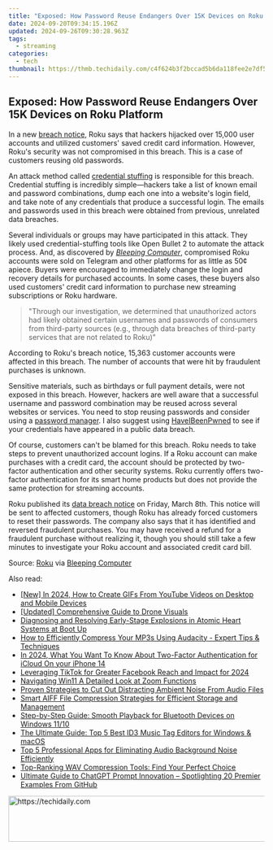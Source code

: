 ```yaml
---
title: "Exposed: How Password Reuse Endangers Over 15K Devices on Roku Platform"
date: 2024-09-20T09:34:15.196Z
updated: 2024-09-26T09:30:28.963Z
tags:
  - streaming
categories:
  - tech
thumbnail: https://thmb.techidaily.com/c4f624b3f2bccad5b6da118fee2e7df55a3a172015085fad0a0d2520bcd157aa.jpg
---
```


## Exposed: How Password Reuse Endangers Over 15K Devices on Roku Platform

In a new [breach notice](http://oag.ca.gov/system/files/Template%20Notification%203-8-2024.pdf), Roku says that hackers hijacked over 15,000 user accounts and utilized customers' saved credit card information. However, Roku's security was not compromised in this breach. This is a case of customers reusing old passwords.

 An attack method called [credential stuffing](https://some-techniques.techidaily.com/how-to-shoot-vertical-panorama-photos-with-your-smartphone-androidios-for-2024/) is responsible for this breach. Credential stuffing is incredibly simple—hackers take a list of known email and password combinations, dump each one into a website's login field, and take note of any credentials that produce a successful login. The emails and passwords used in this breach were obtained from previous, unrelated data breaches.

 Several individuals or groups may have participated in this attack. They likely used credential-stuffing tools like Open Bullet 2 to automate the attack process. And, as discovered by [_Bleeping Computer_](https://www.bleepingcomputer.com/news/security/over-15-000-hacked-roku-accounts-sold-for-50-each-to-buy-hardware/), compromised Roku accounts were sold on Telegram and other platforms for as little as 50¢ apiece. Buyers were encouraged to immediately change the login and recovery details for purchased accounts. In some cases, these buyers also used customers' credit card information to purchase new streaming subscriptions or Roku hardware.

> "Through our investigation, we determined that unauthorized actors had likely obtained certain usernames and passwords of consumers from third-party sources (e.g., through data breaches of third-party services that are not related to Roku)"

 According to Roku's breach notice, 15,363 customer accounts were affected in this breach. The number of accounts that were hit by fraudulent purchases is unknown.

 Sensitive materials, such as birthdays or full payment details, were not exposed in this breach. However, hackers are well aware that a successful username and password combination may be reused across several websites or services. You need to stop reusing passwords and consider using a [password manager](https://facebook-video-content.techidaily.com/updated-how-to-create-facebook-video-ads-with-free-video-creation-kit-for-2024/). I also suggest using [HaveIBeenPwned](https://haveibeenpwned.com) to see if your credentials have appeared in a public data breach.

 Of course, customers can't be blamed for this breach. Roku needs to take steps to prevent unauthorized account logins. If a Roku account can make purchases with a credit card, the account should be protected by two-factor authentication and other security systems. Roku currently offers two-factor authentication for its smart home products but does not provide the same protection for streaming accounts.

 Roku published its [data breach notice](https://oag.ca.gov/system/files/Template%20Notification%203-8-2024.pdf) on Friday, March 8th. This notice will be sent to affected customers, though Roku has already forced customers to reset their passwords. The company also says that it has identified and reversed fraudulent purchases. You may have received a refund for a fraudulent purchase without realizing it, though you should still take a few minutes to investigate your Roku account and associated credit card bill.

 Source: [Roku](https://oag.ca.gov/system/files/Template%20Notification%203-8-2024.pdf) via [Bleeping Computer](https://www.bleepingcomputer.com/news/security/over-15-000-hacked-roku-accounts-sold-for-50-each-to-buy-hardware/)

<ins class="adsbygoogle"
     style="display:block"
     data-ad-format="autorelaxed"
     data-ad-client="ca-pub-7571918770474297"
     data-ad-slot="1223367746"></ins>

<ins class="adsbygoogle"
     style="display:block"
     data-ad-client="ca-pub-7571918770474297"
     data-ad-slot="8358498916"
     data-ad-format="auto"
     data-full-width-responsive="true"></ins>

<span class="atpl-alsoreadstyle">Also read:</span>
<div><ul>
<li><a href="https://facebook-video-footage.techidaily.com/new-in-2024-how-to-create-gifs-from-youtube-videos-on-desktop-and-mobile-devices/"><u>[New] In 2024, How to Create GIFs From YouTube Videos on Desktop and Mobile Devices</u></a></li>
<li><a href="https://extra-lessons.techidaily.com/updated-comprehensive-guide-to-drone-visuals/"><u>[Updated] Comprehensive Guide to Drone Visuals</u></a></li>
<li><a href="https://program-issues.techidaily.com/diagnosing-and-resolving-early-stage-explosions-in-atomic-heart-systems-at-boot-up/"><u>Diagnosing and Resolving Early-Stage Explosions in Atomic Heart Systems at Boot Up</u></a></li>
<li><a href="https://media-tips.techidaily.com/how-to-efficiently-compress-your-mp3s-using-audacity-expert-tips-and-techniques/"><u>How to Efficiently Compress Your MP3s Using Audacity - Expert Tips & Techniques</u></a></li>
<li><a href="https://activate-lock.techidaily.com/in-2024-what-you-want-to-know-about-two-factor-authentication-for-icloud-on-your-iphone-14-by-drfone-ios/"><u>In 2024, What You Want To Know About Two-Factor Authentication for iCloud On your iPhone 14</u></a></li>
<li><a href="https://facebook-clips.techidaily.com/leveraging-tiktok-for-greater-facebook-reach-and-impact-for-2024/"><u>Leveraging TikTok for Greater Facebook Reach and Impact for 2024</u></a></li>
<li><a href="https://extra-hints.techidaily.com/navigating-win11-a-detailed-look-at-zoom-functions/"><u>Navigating Win11 A Detailed Look at Zoom Functions</u></a></li>
<li><a href="https://media-tips.techidaily.com/proven-strategies-to-cut-out-distracting-ambient-noise-from-audio-files/"><u>Proven Strategies to Cut Out Distracting Ambient Noise From Audio Files</u></a></li>
<li><a href="https://media-tips.techidaily.com/smart-aiff-file-compression-strategies-for-efficient-storage-and-management/"><u>Smart AIFF File Compression Strategies for Efficient Storage and Management</u></a></li>
<li><a href="https://sound-issues.techidaily.com/step-by-step-guide-smooth-playback-for-bluetooth-devices-on-windows-1110/"><u>Step-by-Step Guide: Smooth Playback for Bluetooth Devices on Windows 11/10</u></a></li>
<li><a href="https://media-tips.techidaily.com/the-ultimate-guide-top-5-best-id3-music-tag-editors-for-windows-and-macos/"><u>The Ultimate Guide: Top 5 Best ID3 Music Tag Editors for Windows & macOS</u></a></li>
<li><a href="https://media-tips.techidaily.com/top-5-professional-apps-for-eliminating-audio-background-noise-efficiently/"><u>Top 5 Professional Apps for Eliminating Audio Background Noise Efficiently</u></a></li>
<li><a href="https://media-tips.techidaily.com/top-ranking-wav-compression-tools-find-your-perfect-choice/"><u>Top-Ranking WAV Compression Tools: Find Your Perfect Choice</u></a></li>
<li><a href="https://tech-hub.techidaily.com/ultimate-guide-to-chatgpt-prompt-innovation-spotlighting-20-premier-examples-from-github/"><u>Ultimate Guide to ChatGPT Prompt Innovation – Spotlighting 20 Premier Examples From GitHub</u></a></li>
</ul></div>

<!-- affiliate ads begin -->
<a href="https://zebaoaffiliateprogram.pxf.io/c/5597632/2137972/21526" target="_top" id="2137972">
  <img src="//a.impactradius-go.com/display-ad/21526-2137972" border="0" alt="https://techidaily.com" width="728" height="90"/>
</a>
<img height="0" width="0" src="https://zebaoaffiliateprogram.pxf.io/i/5597632/2137972/21526" style="position:absolute;visibility:hidden;" border="0" />
<!-- affiliate ads end -->

